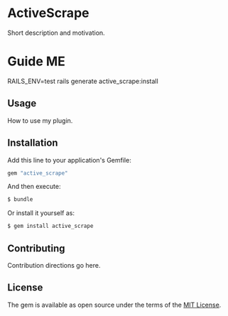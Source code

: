 # ActiveScrape
Short description and motivation.

# Guide ME
RAILS_ENV=test rails generate active_scrape:install

## Usage
How to use my plugin.

## Installation
Add this line to your application's Gemfile:

```ruby
gem "active_scrape"
```

And then execute:
```bash
$ bundle
```

Or install it yourself as:
```bash
$ gem install active_scrape
```

## Contributing
Contribution directions go here.

## License
The gem is available as open source under the terms of the [MIT License](https://opensource.org/licenses/MIT).
